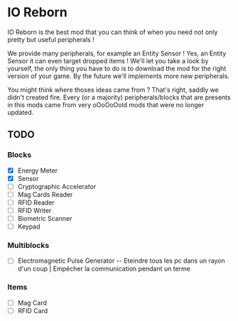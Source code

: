 # IO Reborn
IO Reborn is the best mod that you can think of when you need not only pretty but useful peripherals !

We provide many peripherals, for example an Entity Sensor ! Yes, an Entity Sensor it can even target dropped items ! We'll let you take a look by yourself, the only thing you have to do is to download the mod for the right version of your game. By the future we'll implements more new peripherals.

You might think where thoses ideas came from ? That's right, saddly we didn't created fire. Every (or a majority) peripherals/blocks that are presents in this mods came from very oOoOoOold mods that were no longer updated.

## TODO
### Blocks
- [x] Energy Meter
- [x] Sensor
- [ ] Cryptographic Accelerator
- [ ] Mag Cards Reader
- [ ] RFID Reader
- [ ] RFID Writer
- [ ] Biometric Scanner
- [ ] Keypad
### Multiblocks
- [ ] Electromagnetic Pulse Generator -- Eteindre tous les pc dans un rayon d'un coup | Empêcher la communication pendant un terme
### Items
- [ ] Mag Card
- [ ] RFID Card
